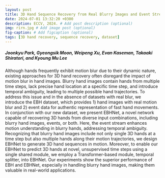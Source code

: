 ```yaml
---
layout: post
title: 3D Hand Sequence Recovery from Real Blurry Images and Event Stream, ECCV, 2024.
date: 2024-07-01 13:32:20 +0300
description: ECCV, 2024. # Add post description (optional)
img: rirn.jpg # Add image post (optional)
fig-caption: # Add figcaption (optional)
tags: [3D hand recovery, sequence recovery, dataset]
---
```

##### Joonkyu Park, Gyeongsik Moon, Weipeng Xu, Evan Kaseman, Takaaki Shiratori, and Kyoung Mu Lee

Although hands frequently exhibit motion blur due to their dynamic nature, existing approaches for 3D hand recovery often disregard the impact of motion blur in hand images. Blurry hand images contain hands from multiple time steps, lack precise hand location at a specific time step, and introduce temporal ambiguity, leading to multiple possible hand trajectories. To address this issue and in the absence of datasets with real blur, we introduce the EBH dataset, which provides 1) hand images with real motion blur and 2) event data for authentic representation of fast hand movements. In conjunction with our new dataset, we present EBHNet, a novel network capable of recovering 3D hands from diverse input combinations, including blurry hand images, events, or both. Here, the event stream enhances motion understanding in blurry hands, addressing temporal ambiguity. Recognizing that blurry hand images include not only single 3D hands at a time step but also multiple hands along their motion trajectories, we design EBHNet to generate 3D hand sequences in motion. Moreover, to enable our EBHNet to predict 3D hands at novel, unsupervised time steps using a single shared module, we employ a Transformer-based module, temporal splitter, into EBHNet. Our experiments show the superior performance of EBH and EBHNet, especially in handling blurry hand images, making them valuable in real-world applications. 


